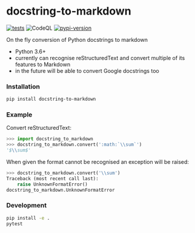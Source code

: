 # docstring-to-markdown

[![tests](https://github.com/krassowski/jupyterlab-lsp/workflows/tests/badge.svg)](https://github.com/krassowski/docstring-to-markdown/actions?query=workflow%3A%22tests%22)
![CodeQL](https://github.com/krassowski/data-vault/workflows/CodeQL/badge.svg)
[![pypi-version](https://img.shields.io/pypi/v/docstring-to-markdown.svg)](https://python.org/pypi/docstring-to-markdown)

On the fly conversion of Python docstrings to markdown

- Python 3.6+
- currently can recognise reStructuredText and convert multiple of its features to Markdown
- in the future will be able to convert Google docstrings too

### Installation

```bash
pip install docstring-to-markdown
```


### Example

Convert reStructuredText:

```python
>>> import docstring_to_markdown
>>> docstring_to_markdown.convert(':math:`\\sum`')
'$\\sum$'
```

When given the format cannot be recognised an exception will be raised:

```python
>>> docstring_to_markdown.convert('\\sum')
Traceback (most recent call last):
    raise UnknownFormatError()
docstring_to_markdown.UnknownFormatError
```

### Development

```bash
pip install -e .
pytest
```
